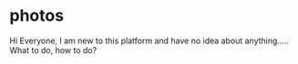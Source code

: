 # photos
Hi Everyone, I am new to this platform and have no idea about anything.....
What to do, how to do?
